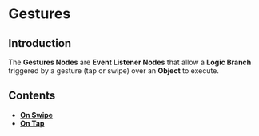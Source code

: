 # Gestures

## Introduction

The **Gestures Nodes** are **Event Listener Nodes** that allow a **Logic Branch** triggered by a gesture \(tap or swipe\) over an **Object** to execute.

## Contents

* [**On Swipe**](on-swipe.md)
* [**On Tap**](on-tap.md)

